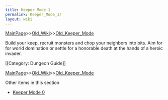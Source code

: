 ```yaml
---
title: Keeper Mode 1
permalink: Keeper_Mode_1/
layout: wiki
---
```


[MainPage](/keeperrl_wiki/ "wikilink")>>[Old_Wiki](/keeperrl_wiki/Old_Wiki "wikilink")>>[Old_Keeper_Mode](/keeperrl_wiki/Old_Keeper_Mode "wikilink")

Build your keep, recruit monsters and chop your neighbors into bits. Aim for for world domination or settle for a honorable death at the hands of a heroic invader.

[[Category: Dungeon Guide]]

[MainPage](/keeperrl_wiki/ "wikilink")>>[Old_Wiki](/keeperrl_wiki/Old_Wiki "wikilink")>>[Old_Keeper_Mode](/keeperrl_wiki/Old_Keeper_Mode "wikilink")

Other items in this section
-    [Keeper Mode 0](/keeperrl_wiki/Keeper_Mode_0 "wikilink")
